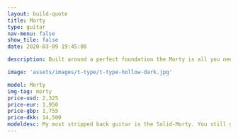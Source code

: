 ```yaml
---
layout: build-quote
title: Morty
type: guitar
nav-menu: false
show_tile: false
date: 2020-03-09 19:45:00

description: Built around a perfect foundation the Morty is all you need in a guitar.

image: 'assets/images/t-type/t-type-hollow-dark.jpg'

model: Morty
img-tag: morty
price-usd: 2,325
price-eur: 1,950
price-gbp: 1,755
price-dkk: 14,500
modeldesc: My most stripped back guitar is the Solid-Morty. You still get stainless steel frets, the same hardware as you get on my Wayfairs, a modern all access set neck joint, handwound pickups made to your specs, but everything unnecessary is removed. It is a distilled, pure and refined instrument.
---
```




